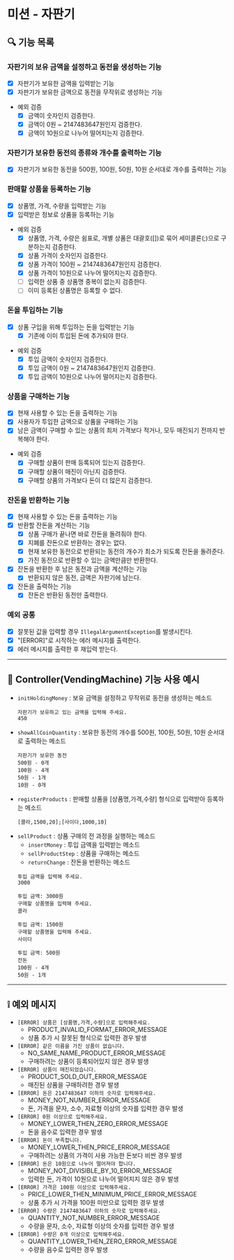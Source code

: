 # 미션 - 자판기

## 🔍 기능 목록

### 자판기의 보유 금액을 설정하고 동전을 생성하는 기능

- [x] 자판기가 보유한 금액을 입력받는 기능
- [x] 자판기가 보유한 금액으로 동전을 무작위로 생성하는 기능
- 예외 검증
    - [x] 금액이 숫자인지 검증한다.
    - [x] 금액이 0원 ~ 2147483647원인지 검증한다.
    - [x] 금액이 10원으로 나누어 떨어지는지 검증한다.

### 자판기가 보유한 동전의 종류와 개수를 출력하는 기능

- [x] 자판기가 보유한 동전을 500원, 100원, 50원, 10원 순서대로 개수를 출력하는 기능

### 판매할 상품을 등록하는 기능

- [x] 상품명, 가격, 수량을 입력받는 기능
- [x] 입력받은 정보로 상품을 등록하는 기능
- 예외 검증
    - [x] 상품명, 가격, 수량은 쉼표로, 개별 상품은 대괄호([])로 묶어 세미콜론(;)으로 구분하는지 검증한다.
    - [x] 상품 가격이 숫자인지 검증한다.
    - [x] 상품 가격이 100원 ~ 2147483647원인지 검증한다.
    - [x] 상품 가격이 10원으로 나누어 떨어지는지 검증한다.
    - [ ] 입력한 상품 중 상품명 중복이 없는지 검증한다.
    - [ ] 이미 등록된 상품명은 등록할 수 없다.

### 돈을 투입하는 기능

- [x] 상품 구입을 위해 투입하는 돈을 입력받는 기능
    - [x] 기존에 이미 투입된 돈에 추가되야 한다.
- 예외 검증
    - [x] 투입 금액이 숫자인지 검증한다.
    - [x] 투입 금액이 0원 ~ 2147483647원인지 검증한다.
    - [x] 투입 금액이 10원으로 나누어 떨어지는지 검증한다.

### 상품을 구매하는 기능

- [x] 현재 사용할 수 있는 돈을 출력하는 기능
- [x] 사용자가 투입한 금액으로 상품을 구매하는 기능
- [x] 남은 금액이 구매할 수 있는 상품의 최저 가격보다 적거나, 모두 매진되기 전까지 반복해야 한다.
- 예외 검증
    - [x] 구매할 상품이 판매 등록되어 있는지 검증한다.
    - [x] 구매할 상품이 매진이 아닌지 검증한다.
    - [x] 구매할 상품의 가격보다 돈이 더 많은지 검증한다.

### 잔돈을 반환하는 기능

- [x] 현재 사용할 수 있는 돈을 출력하는 기능
- [x] 반환할 잔돈을 계산하는 기능
    - [x] 상품 구매가 끝나면 바로 잔돈을 돌려줘야 한다.
    - [x] 지폐를 잔돈으로 반환하는 경우는 없다.
    - [x] 현재 보유한 동전으로 반환되는 동전의 개수가 최소가 되도록 잔돈을 돌려준다.
    - [x] 가진 동전으로 반환할 수 있는 금액만큼만 반환한다.
- [x] 잔돈을 반환한 후 남은 동전과 금액을 계산하는 기능
    - [x] 반환되지 않은 동전, 금액은 자판기에 남는다.
- [x] 잔돈을 출력하는 기능
    - [x] 잔돈은 반환된 동전만 출력한다.

### 예외 공통

- [x] 잘못된 값을 입력할 경우 `IllegalArgumentException`를 발생시킨다.
- [x] "[ERROR]"로 시작하는 에러 메시지를 출력한다.
- [x] 에러 메시지를 출력한 후 재입력 받는다.

---

## 📔 Controller(VendingMachine) 기능 사용 예시

- `initHoldingMoney` : 보유 금액을 설정하고 무작위로 동전을 생성하는 메소드
  ```text
  자판기가 보유하고 있는 금액을 입력해 주세요.
  450
  ```
- `showAllCoinQuantity` : 보유한 동전의 개수를 500원, 100원, 50원, 10원 순서대로 출력하는 메소드
  ```text
  자판기가 보유한 동전
  500원 - 0개
  100원 - 4개
  50원 - 1개
  10원 - 0개
  ```
- `registerProducts` : 판매할 상품을 [상품명,가격,수량] 형식으로 입력받아 등록하는 메소드
  ```text
  [콜라,1500,20];[사이다,1000,10]
  ```
- `sellProduct` : 상품 구매의 전 과정을 실행하는 메소드
    - `insertMoney` : 투입 금액을 입력받는 메소드
    - `sellProductStep` : 상품을 구매하는 메소드
    - `returnChange` : 잔돈을 반환하는 메소드
  ```text
  투입 금액을 입력해 주세요.
  3000
  
  투입 금액: 3000원
  구매할 상품명을 입력해 주세요.
  콜라
  
  투입 금액: 1500원
  구매할 상품명을 입력해 주세요.
  사이다
  
  투입 금액: 500원
  잔돈
  100원 - 4개
  50원 - 1개
  ```

---

## ❕ 예외 메시지

- `[ERROR] 상품은 [상품명,가격,수량]으로 입력해주세요.`
    - PRODUCT_INVALID_FORMAT_ERROR_MESSAGE
    - 상품 추가 시 잘못된 형식으로 입력한 경우 발생
- `[ERROR] 같은 이름을 가진 상품이 없습니다.`
    - NO_SAME_NAME_PRODUCT_ERROR_MESSAGE
    - 구매하려는 상품이 등록되어있지 않은 경우 발생
- `[ERROR] 상품이 매진되었습니다.`
    - PRODUCT_SOLD_OUT_ERROR_MESSAGE
    - 매진된 상품을 구매하려한 경우 발생
- `[ERROR] 돈은 2147483647 이하의 숫자로 입력해주세요.`
    - MONEY_NOT_NUMBER_ERROR_MESSAGE
    - 돈, 가격을 문자, 소수, 자료형 이상의 숫자를 입력한 경우 발생
- `[ERROR] 0원 이상으로 입력해주세요.`
    - MONEY_LOWER_THEN_ZERO_ERROR_MESSAGE
    - 돈을 음수로 입력한 경우 발생
- `[ERROR] 돈이 부족합니다.`
    - MONEY_LOWER_THEN_PRICE_ERROR_MESSAGE
    - 구매하려는 상품의 가격이 사용 가능한 돈보다 비싼 경우 발생
- `[ERROR] 돈은 10원으로 나누어 떨어져야 합니다.`
    - MONEY_NOT_DIVISIBLE_BY_10_ERROR_MESSAGE
    - 입력한 돈, 가격이 10원으로 나누어 떨어지지 않은 경우 발생
- `[ERROR] 가격은 100원 이상으로 입력해주세요.`
    - PRICE_LOWER_THEN_MINIMUM_PRICE_ERROR_MESSAGE
    - 상품 추가 시 가격을 100원 미만으로 입력한 경우 발생
- `[ERROR] 수량은 2147483647 이하의 숫자로 입력해주세요.`
    - QUANTITY_NOT_NUMBER_ERROR_MESSAGE
    - 수량을 문자, 소수, 자료형 이상의 숫자를 입력한 경우 발생
- `[ERROR] 수량은 0개 이상으로 입력해주세요.`
    - QUANTITY_LOWER_THEN_ZERO_ERROR_MESSAGE
    - 수량을 음수로 입력한 경우 발생

